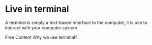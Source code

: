 # Live in terminal

A terminal is simply a text-based interface to the computer, it is use to interact with your computer system 

<ResourceGroupTitle>Free Content</ResourceGroupTitle>
<BadgeLink colorScheme='yellow' badgeText='Read' href='https://trstringer.com/using-the-terminal/'>Why we use terminal?</BadgeLink>
